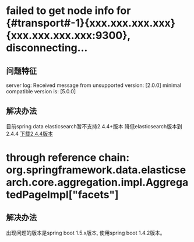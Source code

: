 # failed to get node info for {#transport#-1}{xxx.xxx.xxx.xxx}{xxx.xxx.xxx.xxx:9300}, disconnecting...
## 问题特征
server log: Received message from unsupported version: [2.0.0] minimal compatible version is: [5.0.0]
## 解决办法
目前spring data elasticsearch暂不支持2.4.4+版本
降低elasticsearch版本到2.4.4
[下载2.4.4版本](https://www.elastic.co/downloads/past-releases/elasticsearch-2-4-4)

# through reference chain: org.springframework.data.elasticsearch.core.aggregation.impl.AggregatedPageImpl["facets"]
## 解决办法
出现问题的版本是spring boot 1.5.x版本, 使用spring boot 1.4.2版本。